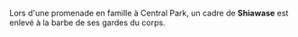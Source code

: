 ﻿Lors d'une promenade en famille à Central Park, un cadre de **Shiawase** est enlevé à la barbe de ses gardes du corps.

